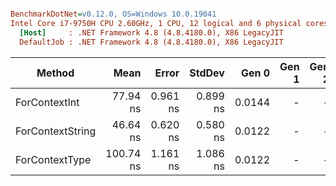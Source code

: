 ``` ini

BenchmarkDotNet=v0.12.0, OS=Windows 10.0.19041
Intel Core i7-9750H CPU 2.60GHz, 1 CPU, 12 logical and 6 physical cores
  [Host]     : .NET Framework 4.8 (4.8.4180.0), X86 LegacyJIT
  DefaultJob : .NET Framework 4.8 (4.8.4180.0), X86 LegacyJIT


```
|           Method |      Mean |    Error |   StdDev |  Gen 0 | Gen 1 | Gen 2 | Allocated |
|----------------- |----------:|---------:|---------:|-------:|------:|------:|----------:|
|    ForContextInt |  77.94 ns | 0.961 ns | 0.899 ns | 0.0144 |     - |     - |      76 B |
| ForContextString |  46.64 ns | 0.620 ns | 0.580 ns | 0.0122 |     - |     - |      64 B |
|   ForContextType | 100.74 ns | 1.161 ns | 1.086 ns | 0.0122 |     - |     - |      64 B |
